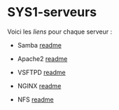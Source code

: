 # SYS1-serveurs

Voici les _liens_ pour chaque serveur : 

* Samba 
[readme](https://github.com/Tiantsoa79/SYS1-serveurs/blob/main/Samba/README.md)

* Apache2
[readme](https://github.com/Tiantsoa79/SYS1-serveurs/blob/main/Apache%202/README.md)

* VSFTPD
[readme](https://github.com/Tiantsoa79/SYS1-serveurs/blob/main/VFSTPD/README.md)

* NGINX
[readme](https://github.com/Tiantsoa79/SYS1-serveurs/blob/main/NGINX/README.md)

* NFS
[readme](https://github.com/Tiantsoa79/SYS1-serveurs/blob/main/NFS/README.md)

